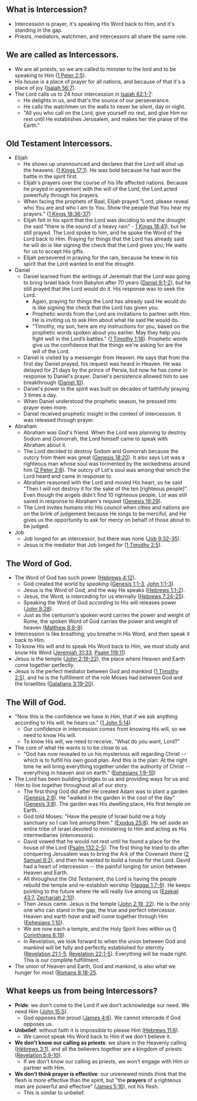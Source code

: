 ## What is Intercession?
- Intercession is prayer, it's speaking His Word back to Him, and it's standing in the gap.
- Priests, mediators, watchmen, and intercessors all share the same role.

## We are called as Intercessors.
- We are all priests, so we are called to minister to the lord and to be speaking to Him ([1 Peter 2:5](https://www.bible.com/bible/116/1PE.2.5)).
- His house is a place of prayer for all nations, and because of that it's a place of joy ([Isaiah 56:7](https://www.bible.com/bible/116/ISA.56.7)).
- The Lord calls us to 24 hour intercession in [Isaiah 62:1-7](https://www.bible.com/bible/116/ISA.62.1-7):
	- He delights in us, and that's the source of our perseverance.
	- He calls the watchmen on the walls to never be silent, day or night.
	- "All you who call on the Lord, give yourself no rest, and give Him no rest until He establishes Jerusalem, and makes her the praise of the Earth."

## Old Testament Intercessors.
- Elijah
	- He shows up unannounced and declares that the Lord will shut up the heavens. ([1 Kings 17:1](https://www.bible.com/bible/116/1KI.17.1)). He was bold because he had won the battle in the spirit first.
	- Elijah's prayers over the course of his life affected nations. Because he prayed in agreement with the will of the Lord, the Lord acted powerfully through his prayers.
	- When facing the prophets of Baal, Elijah prayed "Lord, please reveal who You are and who I am to You. Show the people that You hear my prayers." ([1 Kings 18:36-37](https://www.bible.com/bible/116/1KI.18.36-37))
	- Elijah felt in his spirit that the Lord was deciding to end the drought (he said "there is the sound of a heavy rain" - [1 Kings 18:41](https://www.bible.com/bible/116/1KI.18.41)), but he still prayed. The Lord spoke to him, and he spoke the Word of the Lord back to Him. Praying for things that the Lord has already said he will do is like signing the check that the Lord gives you; He waits for us to accept His gifts.
	- Elijah persevered in praying for the rain, because he knew in his spirit that the Lord wanted to end the drought.
- Daniel
	- Daniel learned from the writings of Jeremiah that the Lord was going to bring Israel back from Babylon after 70 years ([Daniel 9:1-2](https://www.bible.com/bible/116/DAN.9.1-2)), but he still prayed that the Lord would do it. His response was to seek the Lord.
		- Again, praying for things the Lord has already said He would do is like signing the check that the Lord has given you.
		- Prophetic words from the Lord are invitations to partner with Him. He is inviting us to ask Him about what He said He would do.
		- "Timothy, my son, here are my instructions for you, based on the prophetic words spoken about you earlier. May they help you fight well in the Lord’s battles." ([1 Timothy 1:18](https://www.bible.com/bible/116/1TI.1.18)). Prophetic words give us the confidence that the things we're asking for are the will of the Lord.
	- Daniel is visited by a messenger from Heaven. He says that from the first day Daniel prayed, his request was heard in Heaven. He was delayed for 21 days by the prince of Persia, but now he has come in response to Daniel's prayer. Daniel's persistence allowed him to see breakthrough ([Daniel 10](https://www.bible.com/bible/116/DAN.10)).
	- Daniel's power in the spirit was built on decades of faithfully praying 3 times a day.
	- When Daniel understood the prophetic season, he pressed into prayer even more.
	- Daniel received prophetic insight in the context of intercession. It was released through prayer.
- Abraham
	- Abraham was God's friend. When the Lord was planning to destroy Sodom and Gomorrah, the Lord himself came to speak with Abraham about it.
	- The Lord decided to destroy Sodom and Gomorrah because the outcry from them was great ([Genesis 18:20](https://www.bible.com/bible/116/GEN.18.20)). It also says Lot was a righteous man whose soul was tormented by the wickedness around him ([2 Peter 2:8](https://www.bible.com/bible/116/2PE.2.8)). The outcry of Lot's soul was among that which the Lord heard and came in response to.
	- Abraham reasoned with the Lord and moved His heart, so he said "Then I will not destroy it for the sake of the ten \[righteous people\]". Even though the angels didn't find 10 righteous people, Lot was still saved in response to Abraham's request ([Genesis 19:29](https://www.bible.com/bible/116/GEN.19.29)).
	- The Lord invites humans into His council when cities and nations are on the brink of judgement because He longs to be merciful, and He gives us the opportunity to ask for mercy on behalf of those about to be judged.
- Job
	- Job longed for an intercessor, but there was none ([Job 9:32-35](https://www.bible.com/bible/116/JOB.9.32-35)).
	- Jesus is the mediator that Job longed for ([1 Timothy 2:5](https://www.bible.com/bible/116/1TI.2.5)).

## The Word of God.
- The Word of God has such power ([Hebrews 4:12](https://www.bible.com/bible/116/HEB.4.12)).
	- God created the world by *speaking* ([Genesis 1:1-3](https://www.bible.com/bible/116/GEN.1.1-3), [John 1:1-3](https://www.bible.com/bible/116/JHN.1.1-3)).
	- Jesus is the Word of God, and the way He speaks ([Hebrews 1:1-2](https://www.bible.com/bible/116/HEB.1.1-2)).
	- Jesus, the Word, is interceding for us eternally ([Hebrews 7:24-25](https://www.bible.com/bible/116/HEB.7.24-25)).
	- Speaking the Word of God according to His will releases power ([John 8:28](https://www.bible.com/bible/116/JHN.8.28)).
	- Just as the centurion's spoken word carries the power and weight of Rome, the spoken Word of God carries the power and weight of heaven ([Matthew 8:8-9](https://www.bible.com/bible/116/MAT.8.8-9)).
- Intercession is like breathing; you breathe in His Word, and then speak it back to Him.
- To know His will and to speak His Word back to Him, we must study and know His Word ([Jeremiah 31:33](https://www.bible.com/bible/116/JER.31.33), [Psalm 119:11](https://www.bible.com/bible/116/PSA.119.11))
- Jesus is the temple ([John 2:19-22](https://www.bible.com/bible/116/JHN.2.19-22)), the place where Heaven and Earth come together perfectly.
- Jesus is the perfect mediator between God and mankind ([1 Timothy 2:5](https://www.bible.com/bible/116/1TI.2.5)), and he is the fulfillment of the role Moses had between God and the Israelites ([Galatians 3:19-20](https://www.bible.com/bible/116/GAL.3.19-20)).

## The Will of God.
- "Now this is the confidence we have in Him, that if we ask anything according to His will, he hears us." ([1 John 5:14](https://www.bible.com/bible/116/1JN.5.14))
	- Our confidence in intercession comes from knowing His will, so we need to know His will.
	- To know His will, we need to receive. "What do *you* want, Lord?"
- The core of what He wants is to be close to us.
	- "God has now revealed to us his mysterious will regarding Christ -- which is to fulfill his own good plan. And this is the plan: At the right time he will bring everything together under the authority of Christ -- everything in heaven and on earth." ([Ephesians 1:9-10](https://www.bible.com/bible/116/EPH.1.9-10))
- The Lord has been building bridges to us and providing ways for us and Him to live together throughout all of our story.
	- The first thing God did after He created Adam was to plant a garden ([Genesis 2:8](https://www.bible.com/bible/116/GEN.2.8)). He "walked in the garden in the cool of the day" ([Genesis 3:8](https://www.bible.com/bible/116/GEN.3.8)). The garden was His dwelling place, His first temple on Earth.
	- God told Moses: "Have the people of Israel build me a holy sanctuary so I can live among them." ([Exodus 25:8](https://www.bible.com/bible/116/EXO.25.8)). He set aside an entire tribe of Israel devoted to ministering to Him and acting as His intermediaries (intercessors).
	- David vowed that he would not rest until he found a place for the house of the Lord ([Psalm 132:2-5](https://www.bible.com/bible/116/PSA.132.2-5)). The first thing he tried to do after conquering Jerusalem was to bring the Ark of the Covenant there ([2 Samuel 6:2](https://www.bible.com/bible/116/2SA.6.2)), and then he wanted to build a house for the Lord. David had a heart of intercession -- the painful longing for union between Heaven and Earth.
	- All throughout the Old Testament, the Lord is having the people rebuild the temple and re-establish worship ([Haggai 1:7-9](https://www.bible.com/bible/116/HAG.1.7-9)). He keeps pointing to the future where He will really live among us ([Ezekiel 43:7](https://www.bible.com/bible/116/EZK.43.7), [Zechariah 2:10](https://www.bible.com/bible/116/ZEC.2.10)).
	- Then Jesus came. Jesus is the temple ([John 2:19, 22](https://www.bible.com/bible/116/JHN.2.19,22)). He is the only one who can stand in the gap, the true and perfect intercessor. Heaven and earth *have* and *will* come together through Him ([Ephesians 1:10](https://www.bible.com/bible/116/EPH.1.10)).
	- We are now each a temple, and the Holy Spirit lives within us ([1 Corinthians 6:19](https://www.bible.com/bible/116/1CO.6.19)).
	- In Revelation, we look forward to when the union between God and mankind will be fully and perfectly established for eternity ([Revelation 21:1-5](https://www.bible.com/bible/116/REV.21.1-5), [Revelation 22:1-5](https://www.bible.com/bible/116/REV.22.1-5)). Everything will be made right. This is our complete fulfillment.
- The union of Heaven and Earth, God and mankind, is also what we hunger for most ([Romans 8:18-25](https://www.bible.com/bible/116/ROM.8.18-25).

## What keeps us from being Intercessors?
- **Pride**: we don't come to the Lord if we don't acknowledge our need. We need Him ([John 15:5](https://www.bible.com/bible/116/JHN.15.5)).
	- God opposes the proud ([James 4:6](https://www.bible.com/bible/116/JAS.4.6)). We cannot intercede if God opposes us.
- **Unbelief**: without faith it is impossible to please Him ([Hebrews 11:6](https://www.bible.com/bible/116/HEB.11.6)).
	- We cannot speak His Word back to Him if we don't believe it.
- **We don't know our calling as priests**: we share in the Heavenly calling ([Hebrews 3:1](https://www.bible.com/bible/116/HEB.3.1)), and all the believers together are a kingdom of priests ([Revelation 5:9-10](https://www.bible.com/bible/116/REV.5.9-10)).
	- If we don't know our calling as priests, we won't engage with Him or partner with Him.
- **We don't think prayer is effective**: our unrenewed minds think that the flesh is more effective than the spirit, but "the **prayers** of a righteous man are powerful and effective" ([James 5:16](https://www.bible.com/bible/116/JAS.5.16)), not his flesh.
	- This is similar to unbelief.
